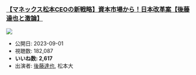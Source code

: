 ### [【マネックス松本CEOの新戦略】資本市場から！日本改革案【後藤達也と激論】](https://www.youtube.com/watch?v=FQpEEB2KNr8)
[![](https://img.youtube.com/vi/FQpEEB2KNr8/sddefault.jpg)](https://www.youtube.com/watch?v=FQpEEB2KNr8)
-   公開日: 2023-09-01
-   視聴数: 182,087
-   **いいね数: 2,617**
-   出演者: [後藤達也](/rehacq_fan/people/後藤達也 "wikilink"), 松本大
